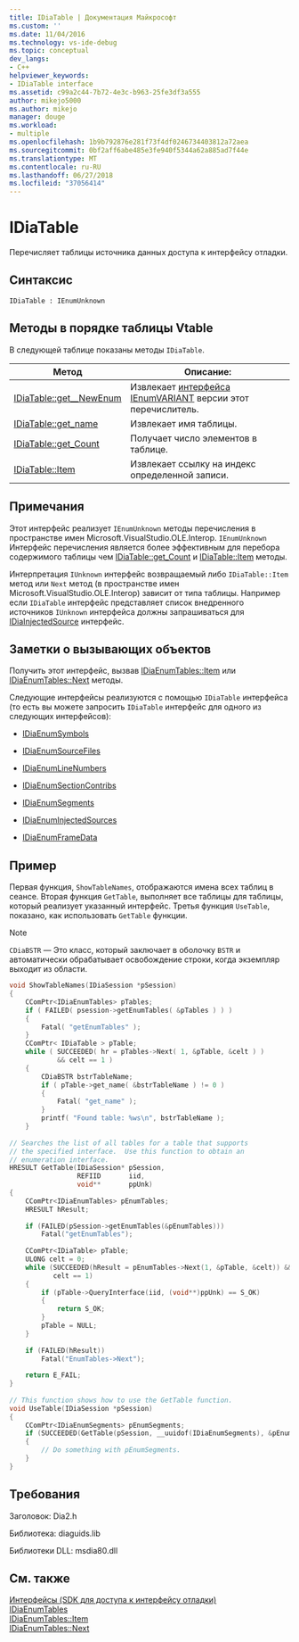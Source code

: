 ```yaml
---
title: IDiaTable | Документация Майкрософт
ms.custom: ''
ms.date: 11/04/2016
ms.technology: vs-ide-debug
ms.topic: conceptual
dev_langs:
- C++
helpviewer_keywords:
- IDiaTable interface
ms.assetid: c99a2c44-7b72-4e3c-b963-25fe3df3a555
author: mikejo5000
ms.author: mikejo
manager: douge
ms.workload:
- multiple
ms.openlocfilehash: 1b9b792876e281f73f4df0246734403812a72aea
ms.sourcegitcommit: 0bf2aff6abe485e3fe940f5344a62a885ad7f44e
ms.translationtype: MT
ms.contentlocale: ru-RU
ms.lasthandoff: 06/27/2018
ms.locfileid: "37056414"
---
```

# <a name="idiatable"></a>IDiaTable
Перечисляет таблицы источника данных доступа к интерфейсу отладки.  
  
## <a name="syntax"></a>Синтаксис  
  
```  
IDiaTable : IEnumUnknown  
```  
  
## <a name="methods-in-vtable-order"></a>Методы в порядке таблицы Vtable  
 В следующей таблице показаны методы `IDiaTable`.  
  
|Метод|Описание:|  
|------------|-----------------|  
|[IDiaTable::get__NewEnum](../../debugger/debug-interface-access/idiatable-get-newenum.md)|Извлекает [интерфейса IEnumVARIANT](/previous-versions/windows/desktop/api/oaidl/nn-oaidl-ienumvariant) версии этот перечислитель.|  
|[IDiaTable::get_name](../../debugger/debug-interface-access/idiatable-get-name.md)|Извлекает имя таблицы.|  
|[IDiaTable::get_Count](../../debugger/debug-interface-access/idiatable-get-count.md)|Получает число элементов в таблице.|  
|[IDiaTable::Item](../../debugger/debug-interface-access/idiatable-item.md)|Извлекает ссылку на индекс определенной записи.|  
  
## <a name="remarks"></a>Примечания  
 Этот интерфейс реализует `IEnumUnknown` методы перечисления в пространстве имен Microsoft.VisualStudio.OLE.Interop. `IEnumUnknown` Интерфейс перечисления является более эффективным для перебора содержимого таблицы чем [IDiaTable::get_Count](../../debugger/debug-interface-access/idiatable-get-count.md) и [IDiaTable::Item](../../debugger/debug-interface-access/idiatable-item.md) методы.  
  
 Интерпретация `IUnknown` интерфейс возвращаемый либо `IDiaTable::Item` метод или `Next` метод (в пространстве имен Microsoft.VisualStudio.OLE.Interop) зависит от типа таблицы. Например если `IDiaTable` интерфейс представляет список внедренного источников `IUnknown` интерфейса должны запрашиваться для [IDiaInjectedSource](../../debugger/debug-interface-access/idiainjectedsource.md) интерфейс.  
  
## <a name="notes-for-callers"></a>Заметки о вызывающих объектов  
 Получить этот интерфейс, вызвав [IDiaEnumTables::Item](../../debugger/debug-interface-access/idiaenumtables-item.md) или [IDiaEnumTables::Next](../../debugger/debug-interface-access/idiaenumtables-next.md) методы.  
  
 Следующие интерфейсы реализуются с помощью `IDiaTable` интерфейса (то есть вы можете запросить `IDiaTable` интерфейс для одного из следующих интерфейсов):  
  
-   [IDiaEnumSymbols](../../debugger/debug-interface-access/idiaenumsymbols.md)  
  
-   [IDiaEnumSourceFiles](../../debugger/debug-interface-access/idiaenumsourcefiles.md)  
  
-   [IDiaEnumLineNumbers](../../debugger/debug-interface-access/idiaenumlinenumbers.md)  
  
-   [IDiaEnumSectionContribs](../../debugger/debug-interface-access/idiaenumsectioncontribs.md)  
  
-   [IDiaEnumSegments](../../debugger/debug-interface-access/idiaenumsegments.md)  
  
-   [IDiaEnumInjectedSources](../../debugger/debug-interface-access/idiaenuminjectedsources.md)  
  
-   [IDiaEnumFrameData](../../debugger/debug-interface-access/idiaenumframedata.md)  
  
## <a name="example"></a>Пример  
 Первая функция, `ShowTableNames`, отображаются имена всех таблиц в сеансе. Вторая функция `GetTable`, выполняет все таблицы для таблицы, который реализует указанный интерфейс. Третья функция `UseTable`, показано, как использовать `GetTable` функции.  
  
> [!NOTE]
>  `CDiaBSTR` — Это класс, который заключает в оболочку `BSTR` и автоматически обрабатывает освобождение строки, когда экземпляр выходит из области.  
  
```C++  
void ShowTableNames(IDiaSession *pSession)  
{  
    CComPtr<IDiaEnumTables> pTables;  
    if ( FAILED( psession->getEnumTables( &pTables ) ) )  
    {  
        Fatal( "getEnumTables" );  
    }  
    CComPtr< IDiaTable > pTable;  
    while ( SUCCEEDED( hr = pTables->Next( 1, &pTable, &celt ) )  
            && celt == 1 )  
    {  
        CDiaBSTR bstrTableName;  
        if ( pTable->get_name( &bstrTableName ) != 0 )  
        {  
            Fatal( "get_name" );  
        }  
        printf( "Found table: %ws\n", bstrTableName );  
    }  
  
// Searches the list of all tables for a table that supports  
// the specified interface.  Use this function to obtain an  
// enumeration interface.  
HRESULT GetTable(IDiaSession* pSession,  
                 REFIID       iid,  
                 void**       ppUnk)  
{  
    CComPtr<IDiaEnumTables> pEnumTables;  
    HRESULT hResult;  
  
    if (FAILED(pSession->getEnumTables(&pEnumTables)))  
        Fatal("getEnumTables");  
  
    CComPtr<IDiaTable> pTable;  
    ULONG celt = 0;  
    while (SUCCEEDED(hResult = pEnumTables->Next(1, &pTable, &celt)) &&  
           celt == 1)  
    {  
        if (pTable->QueryInterface(iid, (void**)ppUnk) == S_OK)  
        {  
            return S_OK;  
        }  
        pTable = NULL;  
    }  
  
    if (FAILED(hResult))  
        Fatal("EnumTables->Next");  
  
    return E_FAIL;  
}  
  
// This function shows how to use the GetTable function.  
void UseTable(IDiaSession *pSession)  
{  
    CComPtr<IDiaEnumSegments> pEnumSegments;  
    if (SUCCEEDED(GetTable(pSession, __uuidof(IDiaEnumSegments), &pEnumSegments)))  
    {  
        // Do something with pEnumSegments.  
    }  
}  
```  
  
## <a name="requirements"></a>Требования  
 Заголовок: Dia2.h  
  
 Библиотека: diaguids.lib  
  
 Библиотеки DLL: msdia80.dll  
  
## <a name="see-also"></a>См. также  
 [Интерфейсы (SDK для доступа к интерфейсу отладки)](../../debugger/debug-interface-access/interfaces-debug-interface-access-sdk.md)   
 [IDiaEnumTables](../../debugger/debug-interface-access/idiaenumtables.md)   
 [IDiaEnumTables::Item](../../debugger/debug-interface-access/idiaenumtables-item.md)   
 [IDiaEnumTables::Next](../../debugger/debug-interface-access/idiaenumtables-next.md)